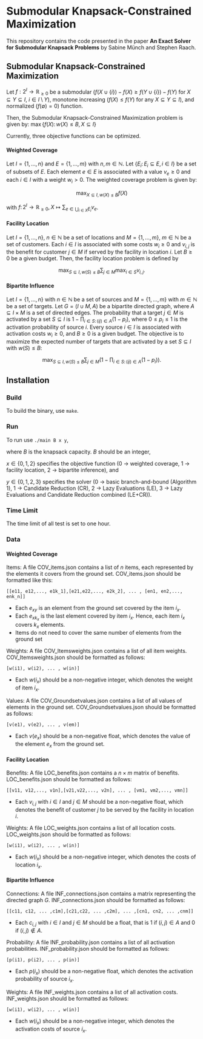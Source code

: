 # Submodular Knapsack-Constrained Maximization

This repository contains the code presented in the paper **An Exact Solver for Submodular Knapsack Problems** by Sabine Münch and Stephen Raach.

## Submodular Knapsack-Constrained Maximization

Let $f:2^I\rightarrow \mathbb{R}_{\geq 0}$ be a submodular ($f(X\cup\{i\})-f(X) \geq f(Y\cup \{i\})-f(Y)$ for $X\subseteq Y\subseteq I$, $i \in I\setminus Y$), monotone increasing ($f(X)\leq f(Y)$ for any $X\subseteq Y\subseteq I$), and normalized ($f(\emptyset)=0$) function.

Then, the Submodular Knapsack-Constrained Maximization problem is given by: $\max \{f(X)\colon w(X) \leq B,\, X\subseteq I\}$

Currently, three objective functions can be optimized.

#### Weighted Coverage
Let $I=\{1,\dots,n\}$ and $E=\{1,\dots,m\}$ with $n,m\in \mathbb{N}$. Let $\{E_i\colon E_i\subseteq E, i\in I\}$ be a set of subsets of $E$. Each element $e\in E$ is associated with a value $v_e\geq 0$ and each $i\in I$ with a weight $w_{i}>0$. The weighted coverage problem is given by:

$$
\max_{X\subseteq I, w(X)\leq B} f(X)
$$

with $f\colon 2^{I}\rightarrow \mathbb{R}_{\geq 0}, X\mapsto \sum_{e\in\bigcup_{i\in X}E_i}v_e$.
    


#### Facility Location
Let $I=\{1,\dots,n\}$, $n\in\mathbb{N}$ be a set of locations and $M=\{1,\dots,m\}$, $m\in \mathbb{N}$ be a set of customers. Each $i\in I$ is associated with some costs $w_i\geq 0$ and $v_{i,j}$ is the benefit for customer $j\in M$ if served by the facility in location $i$. Let $B\geq 0$ be a given budget. Then, the facility location problem is defined by 

$$
\max_{S\subseteq I, w(S)\leq B} \sum_{j\in M} \max_{i\in S}v_{i,j}.
$$



#### Bipartite Influence
Let $I=\{1,\dots,n\}$ with $n \in \mathbb{N}$ be a set of sources and $M=\{1,\dots,m\}$ with $m\in\mathbb{N}$ be a set of targets. Let $G=(I\cup M, A)$ be a bipartite directed graph, where $A\subseteq I\times M$ is a set of directed edges.
The probability that a target $j\in M$ is activated by a set $S\subseteq I$ is $1-\prod_{i\in S\colon (ij)\in A} (1-p_i)$, where $0\leq p_i\leq 1$ is the activation probability of source $i$.
Every source $i\in I$ is associated with activation costs $w_i\geq 0$, and $B\geq 0$ is a given budget.
The objective is to maximize the expected number of targets that are activated by a set $S\subseteq I$ with $w(S)\leq B$: 

$$
\max_{S\subseteq I, w(S)\leq B} \sum_{j\in M} \left(1-\prod_{i\in S\colon (ij)\in A}(1-p_i)\right).
$$


## Installation

### Build
To build the binary, use `make`.

### Run
To run use `./main B x y`, 

where $B$ is the knapsack capacity. $B$ should be an integer,

$x\in \{0,1,2\}$ specifies the objective function ($0$ -> weighted coverage, $1$ -> facility location, $2$ -> bipartite inference), and

$y\in \{0,1,2,3\}$ specifies the solver ($0$ -> basic branch-and-bound (Algorithm 1), $1$ -> Candidate Reduction (CR), $2$ -> Lazy Evaluations (LE), $3$ -> Lazy Evaluations and Candidate Reduction combined (LE+CR)).

### Time Limit

The time limit of all test is set to one hour.

### Data

#### Weighted Coverage
Items: A file COV_items.json contains a list of $n$ items, each represented by the elements it covers from the ground set. COV_items.json should be formatted like this:

```
[[e11, e12,..., e1k_1],[e21,e22,..., e2k_2], ... , [en1, en2,..., enk_n]]
```

- Each $e_{xy}$ is an element from the ground set covered by the item $i_x$.
- Each $e_{xk_x}$ is the last element covered by item $i_x$. Hence, each item $i_x$ covers $k_x$ elements.
- Items do not need to cover the same number of elements from the ground set

Weights: A file COV_Itemsweights.json contains a list of all item weights. COV_Itemsweights.json should be formatted as follows:

```
[w(i1), w(i2), ... , w(in)]
```

- Each $w(i_x)$ should be a non-negative integer, which denotes the weight of item $i_x$.

Values:  A file COV_Groundsetvalues.json contains a list of all values of elements in the ground set. COV_Groundsetvalues.json should be formatted as follows:

```
[v(e1), v(e2), ... , v(em)]
```

- Each $v(e_x)$ should be a non-negative float, which denotes the value of the element $e_x$ from the ground set.

#### Facility Location
Benefits: A file LOC_benefits.json contains a $n\times m$ matrix of benefits. LOC_benefits.json should be formatted as follows:

```
[[v11, v12,..., v1n],[v21,v22,..., v2n], ... , [vm1, vm2,..., vmn]]
```

- Each $v_{i,j}$ with $i\in I$ and $j\in M$ should be a non-negative float, which denotes the benefit of customer $j$ to be served by the facility in location $i$.

Weights: A file LOC_weights.json contains a list of all location costs. LOC_weights.json should be formatted as follows:

```
[w(i1), w(i2), ... , w(in)]
```

- Each $w(i_x)$ should be a non-negative integer, which denotes the costs of location $i_x$.

#### Bipartite Influence

Connections: A file INF_connections.json contains a matrix representing the directed graph $G$. INF_connections.json should be formatted as follows:

```
[[c11, c12, ... ,c1m],[c21,c22, ... ,c2m], ... ,[cn1, cn2, ... ,cnm]]
```

- Each $c_{i,j}$ with $i\in I$ and $j\in M$ should be a float, that is $1$ if $(i,j)\in A$ and $0$ if $(i,j)\not\in A$.



Probability: A file INF_probability.json contains a list of all activation probabilities. INF_probability.json should be formatted as follows:

```
[p(i1), p(i2), ... , p(in)]
```

- Each $p(i_x)$ should be a non-negative float, which denotes the activation probability of source $i_x$.

Weights: A file INF_weights.json contains a list of all activation costs. INF_weights.json should be formatted as follows:

```
[w(i1), w(i2), ... , w(in)]
```

- Each $w(i_x)$ should be a non-negative integer, which denotes the activation costs of source $i_x$.